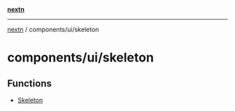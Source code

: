 [**nextn**](../../../README.md)

***

[nextn](../../../modules.md) / components/ui/skeleton

# components/ui/skeleton

## Functions

- [Skeleton](functions/Skeleton.md)
